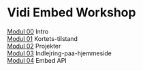# Vidi Embed Workshop

[Modul 00](00-Intro) Intro  
[Modul 01](01-Kortets-tilstand) Kortets-tilstand  
[Modul 02](02-Projekter) Projekter     
[Modul 03](03-Indlejring-paa-hjemmeside) Indlejring-paa-hjemmeside  
[Modul 04](04-Embed-API) Embed API  

